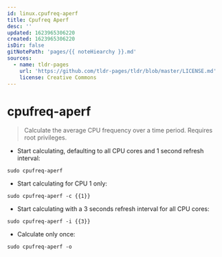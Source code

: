 ```yaml
---
id: linux.cpufreq-aperf
title: Cpufreq Aperf
desc: ''
updated: 1623965306220
created: 1623965306220
isDir: false
gitNotePath: 'pages/{{ noteHiearchy }}.md'
sources:
  - name: tldr-pages
    url: 'https://github.com/tldr-pages/tldr/blob/master/LICENSE.md'
    license: Creative Commons
---
```

# cpufreq-aperf

> Calculate the average CPU frequency over a time period.
> Requires root privileges.

- Start calculating, defaulting to all CPU cores and 1 second refresh interval:

`sudo cpufreq-aperf`

- Start calculating for CPU 1 only:

`sudo cpufreq-aperf -c {{1}}`

- Start calculating with a 3 seconds refresh interval for all CPU cores:

`sudo cpufreq-aperf -i {{3}}`

- Calculate only once:

`sudo cpufreq-aperf -o`

